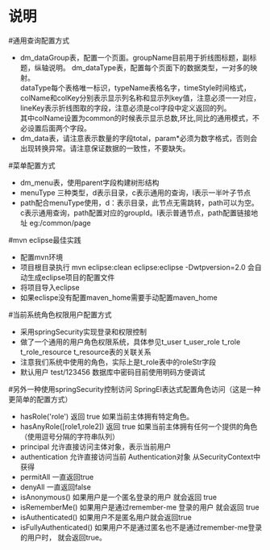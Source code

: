 说明
=====
#通用查询配置方式
* dm_dataGroup表，配置一个页面。groupName目前用于折线图标题，副标题，纵轴说明。
        dm_dataType表，配置每个页面下的数据类型，一对多的映射。<br/>
        dataType每个表格唯一标识，typeName表格名字，timeStyle时间格式，colName和colKey分别表示显示列名称和显示列key值，注意必须一一对应，lineKey表示折线图取的字段，注意必须是col字段中定义返回的列。<br/>
        其中colName设置为common的时候表示显示总数,环比,同比的通用模式，不必设置后面两个字段。
* dm_data表，请注意表示数量的字段total，param*必须为数字格式，否则会出现转换异常。请注意保证数据的一致性，不要缺失。

#菜单配置方式
* dm_menu表，使用parent字段构建树形结构
* menuType 三种类型，d表示目录，c表示通用的查询，l表示一半叶子节点
* path配合menuType使用，d：表示目录，此节点无需跳转，path可以为空。c表示通用查询，path配置对应的groupId。l表示普通节点，path配置链接地址 eg:/common/page

#mvn eclipse最佳实践
* 配置mvn环境
* 项目根目录执行 mvn eclipse:clean eclipse:eclipse -Dwtpversion=2.0 会自动生成eclipse项目的配置文件
* 将项目导入eclipse
* 如果eclispe没有配置maven_home需要手动配置maven_home

#当前系统角色权限用户配置方式
* 采用springSecurity实现登录和权限控制
* 做了一个通用的用户角色权限系统，具体参见t_user t_user_role t_role t_role_resource t_resource表的关联关系
* 注意我们系统中使用的角色，实际上是t_role表中的roleStr字段
* 默认用户 test/123456 数据库中密码目前使用明码方便调试

#另外一种使用springSecurity控制访问 SpringEl表达式配置角色访问（这是一种更简单的配置方式）
* hasRole('role')	返回 true 如果当前主体拥有特定角色。
* hasAnyRole([role1,role2])	返回 true 如果当前主体拥有任何一个提供的角色 （使用逗号分隔的字符串队列）
* principal	允许直接访问主体对象，表示当前用户
* authentication	允许直接访问当前 Authentication对象 从SecurityContext中获得
* permitAll	一直返回true
* denyAll	一直返回false
* isAnonymous()	如果用户是一个匿名登录的用户 就会返回 true
* isRememberMe()	如果用户是通过remember-me 登录的用户 就会返回 true
* isAuthenticated()	如果用户不是匿名用户就会返回true
* isFullyAuthenticated()	如果用户不是通过匿名也不是通过remember-me登录的用户时， 就会返回true。